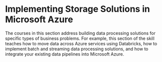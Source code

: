 # Implementing Storage Solutions in Microsoft Azure

The courses in this section address building data processing solutions for specific types of business problems. For example, this section of the skill teaches how to move data across Azure services using Databricks, how to implement batch and streaming data processing solutions, and how to integrate your existing data pipelines into Microsoft Azure.
